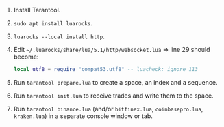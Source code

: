 1. Install Tarantool.

2. `sudo apt install luarocks`.

3. `luarocks --local install http`.

4. Edit `~/.luarocks/share/lua/5.1/http/websocket.lua` => line 29 should become:

   ```lua
   local utf8 = require "compat53.utf8" -- luacheck: ignore 113
   ```

5. Run `tarantool prepare.lua` to create a space, an index and a sequence.

6. Run `tarantool init.lua` to receive trades and write them to the space.

7. Run `tarantool binance.lua` (and/or `bitfinex.lua`, `coinbasepro.lua`, `kraken.lua`) in a separate console window or tab.